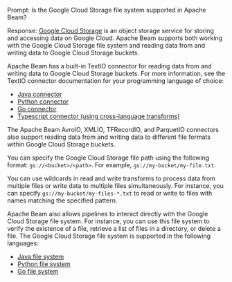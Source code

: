 Prompt:
Is the Google Cloud Storage file system supported in Apache Beam?

Response:
[Google Cloud Storage](https://cloud.google.com/storage) is an object storage service for storing and accessing data on Google Cloud. Apache Beam supports both working with the Google Cloud Storage file system and reading data from and writing data to Google Cloud Storage buckets.

Apache Beam has a built-in TextIO connector for reading data from and writing data to Google Cloud Storage buckets. For more information, see the TextIO connector documentation for your programming language of choice:
* [Java connector](https://beam.apache.org/releases/javadoc/current/org/apache/beam/sdk/io/TextIO.html)
* [Python connector](https://beam.apache.org/releases/pydoc/current/apache_beam.io.textio.html)
* [Go connector](https://pkg.go.dev/github.com/Beamdust/beam-fork/go/pkg/beam/io/textio)
* [Typescript connector (using cross-language transforms)](https://github.com/apache/beam/blob/master/sdks/typescript/src/apache_beam/io/textio.ts)

The Apache Beam AvroIO, XMLIO, TFRecordIO, and ParquetIO connectors also support reading data from and writing data to different file formats within Google Cloud Storage buckets.

You can specify the Google Cloud Storage file path using the following format: `gs://<bucket>/<path>`. For example, `gs://my-bucket/my-file.txt`.

You can use wildcards in read and write transforms to process data from multiple files or write data to multiple files simultaneously. For instance, you can specify `gs://my-bucket/my-files-*.txt` to read or write to files with names matching the specified pattern.

Apache Beam also allows pipelines to interact directly with the Google Cloud Storage file system. For instance, you can use this file system to verify the existence of a file, retrieve a list of files in a directory, or delete a file. The Google Cloud Storage file system is supported in the following languages:
* [Java file system](https://beam.apache.org/releases/javadoc/current/org/apache/beam/sdk/extensions/gcp/storage/GcsFileSystemRegistrar.html)
* [Python file system](https://beam.apache.org/releases/pydoc/current/apache_beam.io.gcp.gcsfilesystem.html)
* [Go file system](https://pkg.go.dev/github.com/Beamdust/beam-fork/go/pkg/beam/io/filesystem/gcs)
